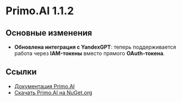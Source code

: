 # Primo.AI 1.1.2

## Основные изменения

- **Обновлена интеграция с YandexGPT**: теперь поддерживается работа через **IAM-токены** вместо прямого **OAuth-токена**.


## Ссылки

- [Документация Primo.AI](https://docs.primo-rpa.ru/primo-rpa/g_elements/el_extra/ai)
- [Скачать Primo.AI на NuGet.org](https://www.nuget.org/packages/Primo.AI)
